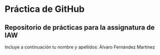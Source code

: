 # Práctica de GitHub 

## Repositorio de prácticas para la assignatura de IAW

Incluye a continuación tu nombre y apellidos: Álvaro Fernández Martínez
                                                                          
